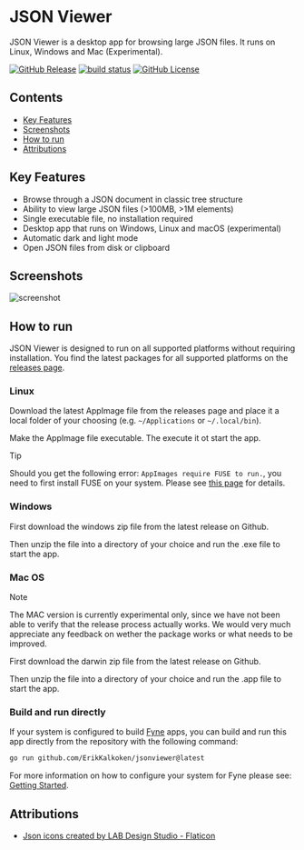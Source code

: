 # JSON Viewer

JSON Viewer is a desktop app for browsing large JSON files. It runs on Linux, Windows and Mac (Experimental).

[![GitHub Release](https://img.shields.io/github/v/release/ErikKalkoken/jsonviewer)](https://github.com/ErikKalkoken/jsonviewer)
[![build status](https://github.com/ErikKalkoken/jsonviewer/actions/workflows/ci-cd.yml/badge.svg)](https://github.com/ErikKalkoken/jsonviewer/actions/workflows/ci-cd.yml)
[![GitHub License](https://img.shields.io/github/license/ErikKalkoken/jsonviewer)](https://github.com/ErikKalkoken/jsonviewer)

## Contents

- [Key Features](#key-features)
- [Screenshots](#screenshots)
- [How to run](#how-to-run)
- [Attributions](#attributions)

## Key Features

- Browse through a JSON document in classic tree structure
- Ability to view large JSON files (>100MB, >1M elements)
- Single executable file, no installation required
- Desktop app that runs on Windows, Linux and macOS (experimental)
- Automatic dark and light mode
- Open JSON files from disk or clipboard

## Screenshots

![screenshot](https://cdn.imgpile.com/f/fkuNdSB_xl.png)

## How to run

JSON Viewer is designed to run on all supported platforms without requiring installation. You find the latest packages for all supported platforms on the [releases page](https://github.com/ErikKalkoken/jsonviewer/releases).

### Linux

Download the latest AppImage file from the releases page and place it a local folder of your choosing (e.g. `~/Applications` or `~/.local/bin`).

Make the AppImage file executable. The execute it ot start the app.

> [!TIP]
> Should you get the following error: `AppImages require FUSE to run.`, you need to first install FUSE on your system. Please see [this page](https://docs.appimage.org/user-guide/troubleshooting/fuse.html#the-appimage-tells-me-it-needs-fuse-to-run) for details.

### Windows

First download the windows zip file from the latest release on Github.

Then unzip the file into a directory of your choice and run the .exe file to start the app.

### Mac OS

> [!NOTE]
> The MAC version is currently experimental only, since we have not been able to verify that the release process actually works. We would very much appreciate any feedback on wether the package works or what needs to be improved.

First download the darwin zip file from the latest release on Github.

Then unzip the file into a directory of your choice and run the .app file to start the app.

### Build and run directly

If your system is configured to build [Fyne](https://fyne.io/) apps, you can build and run this app directly from the repository with the following command:

```sh
go run github.com/ErikKalkoken/jsonviewer@latest
```

For more information on how to configure your system for Fyne please see: [Getting Started](https://docs.fyne.io/started/).

## Attributions

- [Json icons created by LAB Design Studio - Flaticon](https://www.flaticon.com/free-icons/json)
